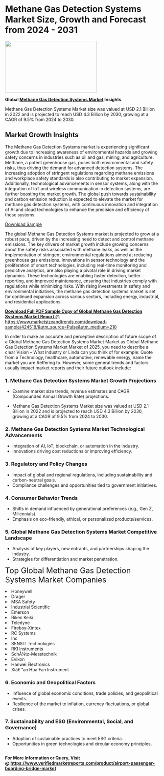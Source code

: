 <H1>Methane Gas Detection Systems Market Size, Growth and Forecast from 2024 - 2031</H1><img class="aligncenter size-medium wp-image-584254" src="https://thirdeyenews.in/wp-content/uploads/2024/09/Global-Market-Research-300x168.jpeg" alt="" width="300" height="168" /><p><strong>Global&nbsp;<a href="https://www.marketsizeandtrends.com/download-sample/424518/&amp;utm_source=Pulse&amp;utm_medium=210">Methane Gas Detection Systems Market</a> Insights</strong></p><p>Methane Gas Detection Systems Market size was valued at USD 2.1 Billion in 2022 and is projected to reach USD 4.3 Billion by 2030, growing at a CAGR of 9.5% from 2024 to 2030.</p><p><h2>Market Growth Insights</h2> <p>The Methane Gas Detection Systems market is experiencing significant growth due to increasing awareness of environmental hazards and growing safety concerns in industries such as oil and gas, mining, and agriculture. Methane, a potent greenhouse gas, poses both environmental and safety risks, thus driving the demand for advanced detection systems. The increasing adoption of stringent regulations regarding methane emissions and workplace safety standards is also contributing to market expansion. Additionally, technological advancements in sensor systems, along with the integration of IoT and wireless communication in detection systems, are further boosting the market growth. The global push towards sustainability and carbon emission reduction is expected to elevate the market for methane gas detection systems, with continuous innovation and integration of AI and cloud technologies to enhance the precision and efficiency of these systems.</p> <p><a href="#">Download Sample</a></p> <p>The global Methane Gas Detection Systems market is projected to grow at a robust pace, driven by the increasing need to detect and control methane emissions. The key drivers of market growth include growing concerns about the safety risks associated with methane leaks, as well as the implementation of stringent environmental regulations aimed at reducing greenhouse gas emissions. Innovations in sensor technology and the proliferation of smart technologies, including real-time monitoring and predictive analytics, are also playing a pivotal role in driving market dynamics. These technologies are enabling faster detection, better reporting, and improved maintenance, ensuring that industries comply with regulations while minimizing risks. With rising investments in safety and environmental initiatives, the methane gas detection systems market is set for continued expansion across various sectors, including energy, industrial, and residential applications. <p><a href="#"></p><p><span class=""><strong>Download Full PDF Sample Copy of Global Methane Gas Detection Systems Market Report</strong> @ <a href="https://www.marketsizeandtrends.com/download-sample/424518/&amp;utm_source=Pulse&amp;utm_medium=210" target="_blank">https://www.marketsizeandtrends.com/download-sample/424518/&amp;utm_source=Pulse&amp;utm_medium=210</a></span></p><p>In order to make an accurate and perceptive description of future scope of a Global&nbsp;Methane Gas Detection Systems Market Market as Global&nbsp;Methane Gas Detection Systems Market Market of 2025, you need to describe a clear Vision &ndash; What Industry or Linda can you think of for example: Quote from a Technology, healthcare, automotive, renewable energy, name the market you are Reffering to. However, some general trends and factors usually impact market reports and their future outlook include:</p><h3>1.&nbsp;<strong>Methane Gas Detection Systems Market Growth Projections</strong></h3><ul><li>Examine market size trends, revenue estimates and CAGR (Compounded Annual Growth Rate) projections.</li><li><p>Methane Gas Detection Systems Market size was valued at USD 2.1 Billion in 2022 and is projected to reach USD 4.3 Billion by 2030, growing at a CAGR of 9.5% from 2024 to 2030.</p></li></ul><h3>2.&nbsp;<strong>Methane Gas Detection Systems Market Technological Advancements</strong></h3><ul><li>Integration of AI, IoT, blockchain, or automation in the industry.</li><li>Innovations driving cost reductions or improving efficiency.</li></ul><h3>3.&nbsp;<strong>Regulatory and Policy Changes</strong></h3><ul><li>Impact of global and regional regulations, including sustainability and carbon-neutral goals.</li><li>Compliance challenges and opportunities tied to government initiatives.</li></ul><h3>4.&nbsp;<strong>Consumer Behavior Trends</strong></h3><ul><li>Shifts in demand influenced by generational preferences (e.g., Gen Z, Millennials).</li><li>Emphasis on eco-friendly, ethical, or personalized products/services.</li></ul><h3>5.&nbsp;<strong>Global Methane Gas Detection Systems Market Competitive Landscape</strong></h3><ul><li>Analysis of key players, new entrants, and partnerships shaping the industry.</li><li>Strategies for differentiation and market penetration.</li></ul><p data-pm-slice="1 1 []"><span style="color: inherit; font-family: inherit; font-size: 25px;">Top Global Methane Gas Detection Systems Market Companies</span></p><div class="" data-test-id=""><p><li>Honeywell</li><li> Drager</li><li> MSA Safety</li><li> Industrial Scientific</li><li> Emerson</li><li> Riken Keiki</li><li> Teledyne</li><li> Fireboy-Xintex</li><li> RC Systems</li><li> Inc</li><li> SENSIT Technologies</li><li> RKI Instruments</li><li> SchÃ¼tz-Messtechnik</li><li> Evikon</li><li> Hanwei Electronics</li><li> Xiâ€™an Hua Fan Instrument</li></p></div><h3>6.&nbsp;<strong>Economic and Geopolitical Factors</strong></h3><ul><li>Influence of global economic conditions, trade policies, and geopolitical events.</li><li>Resilience of the market to inflation, currency fluctuations, or global crises.</li></ul><h3>7.&nbsp;<strong>Sustainability and ESG (Environmental, Social, and Governance)</strong></h3><ul><li>Adoption of sustainable practices to meet ESG criteria.</li><li>Opportunities in green technologies and circular economy principles.</li></ul><h2><strong style="font-size: 14px;">For More Information or Query, Visit @&nbsp;</strong><a style="background-color: #ffffff; font-size: 14px;" href="https://www.marketsizeandtrends.com/report/methane-gas-detection-systems-market/" target="_blank">https://www.verifiedmarketreports.com/product/airport-passenger-boarding-bridge-market</a></h2>

